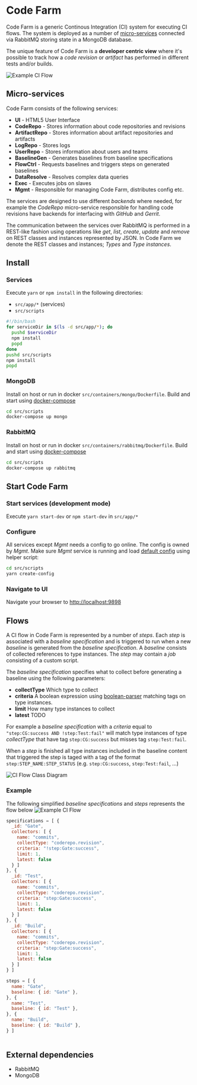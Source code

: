 # Code Farm

Code Farm is a generic Continous Integration (CI) system for executing CI flows.
The system is deployed as a number of [micro-services](#micro-services) connected via RabbitMQ
storing state in a MongoDB database.

The unique feature of Code Farm is a **developer centric view** where it's possible to
track how a *code revision* or *artifact* has performed in different tests and/or builds.

![Example CI Flow](https://g.gravizo.com/source/svg/g_ci_flow_ex1?https%3A%2F%2Fraw.githubusercontent.com%2FCombitech%2Fcodefarm%2Freadme_1%2FREADME.md)
<!---
g_ci_flow_ex1
digraph G {
  rankdir="LR";
  node [ shape="rect" ];
  Revision -> Gate
  Gate -> Test
  Gate -> Build
}
g_ci_flow_ex1
--->


## Micro-services
Code Farm consists of the following services:
* **UI** - HTML5 User Interface
* **CodeRepo** - Stores information about code repositories and revisions
* **ArtifactRepo** - Stores information about artifact repositories and artifacts
* **LogRepo** - Stores logs
* **UserRepo** - Stores information about users and teams
* **BaselineGen** - Generates baselines from baseline specifications
* **FlowCtrl** - Requests baselines and triggers steps on generated baselines
* **DataResolve** - Resolves complex data queries
* **Exec** - Executes jobs on slaves
* **Mgmt** - Responsible for managing Code Farm, distributes config etc.

The services are designed to use different *backends* where needed, for example
the *CodeRepo* micro-service responsible for handling code revisions have
backends for interfacing with *GitHub* and *Gerrit*.

The communication between the services over RabbitMQ is performed in a REST-like
fashion using operations like *get*, *list*, *create*, *update* and *remove* on
REST classes and instances represented by JSON.
In Code Farm we denote the REST classes and instances; *Types* and *Type instances*.

## Install
### Services
Execute `yarn` or `npm install` in the following directories:
* `src/app/*` (services)
* `src/scripts`
```bash
#!/bin/bash
for serviceDir in $(ls -d src/app/*); do
  pushd $serviceDir
  npm install
  popd
done
pushd src/scripts
npm install
popd
```
### MongoDB
Install on host or run in docker `src/containers/mongo/Dockerfile`.
Build and start using [docker-compose](https://docs.docker.com/compose/)
```bash
cd src/scripts
docker-compose up mongo
```
### RabbitMQ
Install on host or run in docker `src/containers/rabbitmq/Dockerfile`.
Build and start using [docker-compose](https://docs.docker.com/compose/)
```bash
cd src/scripts
docker-compose up rabbitmq
```

## Start Code Farm
### Start services (development mode)
Execute `yarn start-dev` or `npm start-dev` in `src/app/*`

### Configure
All services except *Mgmt* needs a config to go online. The config is owned by *Mgmt*. Make sure *Mgmt* service is running and load [default config](src/scripts/config.json) using helper script:
```bash
cd src/scripts
yarn create-config
```

### Navigate to UI
Navigate your browser to [http://localhost:9898](http://localhost:9898)

## Flows
A CI flow in Code Farm is represented by a number of *steps*. Each *step* is associated with a *baseline specification*
and is triggered to run when a new *baseline* is generated from the *baseline specification*. A *baseline* consists of collected references to type instances. The *step* may contain a *job* consisting of a custom script.

The *baseline specification* specifies what to collect before generating a baseline using the following parameters:
* **collectType** Which type to collect
* **criteria** A boolean expression using [boolean-parser](https://www.npmjs.com/package/boolean-parser) matching tags on type instances.
* **limit** How many type instances to collect
* **latest** TODO

For example a *baseline specification* with a *criteria* equal to `"step:CG:success AND !step:Test:fail"` will match type instances of type *collectType* that have tag `step:CG:success` but misses tag `step:Test:fail`.

When a *step* is finished all type instances included in the baseline content that triggered the step is taged with a tag of the format `step:STEP_NAME:STEP_STATUS` (e.g. `step:CG:success`, `step:Test:fail`, ...)

![CI Flow Class Diagram](https://g.gravizo.com/source/cd_flow?https%3A%2F%2Fraw.githubusercontent.com%2FCombitech%2Fcodefarm%2Freadme_1%2FREADME.md)
<!---
cd_flow
@startuml
hide empty methods
hide empty fields
hide circle
class Step <<Type>> {
  name : String
  criteria : String
  script : String
  tagScript : String
}
class Flow <<Type>>
class Baseline <<Type>> {
  name : String
  content : Array
}
class Specification <<Type>>
class Collector <<Array>> {
  name : String
  collectType : String
  criteria : String
  limit : Number
  latest : Boolean
}

Step ..> Specification : baseline
Step ..> Flow : flow
Baseline .right. Specification
Specification \*-down- Collector : collectors

@enduml
cd_flow
--->

### Example
The following simplified *baseline specifications* and *steps* represents the flow below
![Example CI Flow](https://g.gravizo.com/source/svg/g_ci_flow_ex1?https%3A%2F%2Fraw.githubusercontent.com%2FCombitech%2Fcodefarm%2Freadme_1%2FREADME.md)

```js
specifications = [ {
  _id: "Gate",
  collectors: [ {
    name: "commits",
    collectType: "coderepo.revision",
    criteria: "!step:Gate:success",
    limit: 1,
    latest: false
  } ]
}, {
  _id: "Test",
  collectors: [ {
    name: "commits",
    collectType: "coderepo.revision",
    criteria: "step:Gate:success",
    limit: 1,
    latest: false
  } ]
}, {
  _id: "Build",
  collectors: [ {
    name: "commits",
    collectType: "coderepo.revision",
    criteria: "step:Gate:success",
    limit: 1,
    latest: false
  } ]
} ]

steps = [ {
  name: "Gate",
  baseline: { id: "Gate" },
}, {
  name: "Test",
  baseline: { id: "Test" },
}, {
  name: "Build",
  baseline: { id: "Build" },
} ]
  
```

## External dependencies
* RabbitMQ
* MongoDB
